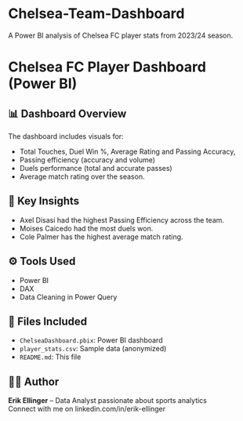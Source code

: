 # Chelsea-Team-Dashboard
A Power BI analysis of Chelsea FC player stats from 2023/24 season.

# Chelsea FC Player Dashboard (Power BI)

## 📊 Dashboard Overview
The dashboard includes visuals for:
- Total Touches, Duel Win %, Average Rating and Passing Accuracy,
- Passing efficiency (accuracy and volume)
- Duels performance (total and accurate passes)
- Average match rating over the season.

## 🧠 Key Insights
- Axel Disasi had the highest Passing Efficiency across the team.
- Moises Caicedo had the most duels won.
- Cole Palmer has the highest average match rating.

## ⚙️ Tools Used
- Power BI
- DAX
- Data Cleaning in Power Query

## 📁 Files Included
- `ChelseaDashboard.pbix`: Power BI dashboard
- `player_stats.csv`: Sample data (anonymized)
- `README.md`: This file

## 🧑‍💻 Author
**Erik Ellinger** – Data Analyst passionate about sports analytics  
Connect with me on linkedin.com/in/erik-ellinger

